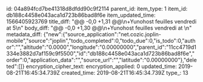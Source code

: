 id: 04a894fcd7be41318d8dfdd90c9f2114
parent_id: 
item_type: 1
item_id: db188c4458e043aca1d723b86bad8f6e
item_updated_time: 1566405923769
title_diff: "@@ -0,0 +1,31 @@\n+Yunohost feuilles vendredi at 5\n"
body_diff: "@@ -0,0 +1,30 @@\n+Yunohost feuilles vendredi at \n"
metadata_diff: {"new":{"source_application":"net.cozic.joplin-mobile","source":"joplin","todo_completed":0,"todo_due":0,"is_todo":0,"author":"","altitude":"0.0000","longitude":"0.00000000","parent_id":"11cc4719d1334e3882d7af159c9f5500","id":"db188c4458e043aca1d723b86bad8f6e","order":0,"application_data":"","source_url":"","latitude":"0.00000000"},"deleted":[]}
encryption_cipher_text: 
encryption_applied: 0
updated_time: 2019-08-21T16:45:34.739Z
created_time: 2019-08-21T16:45:34.739Z
type_: 13